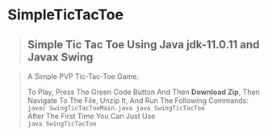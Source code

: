 # SimpleTicTacToe
> ## Simple Tic Tac Toe Using Java jdk-11.0.11 and Javax Swing

> A Simple PVP Tic-Tac-Toe Game.
>
> To Play, Press The Green Code Button And Then **Download Zip**,
> Then Navigate To The File, Unzip It, And Run The Following Commands:
> ``
> javac SwingTicTacToeMain.java
> java SwingTicTacToe  
> ``  
> After The First Time You Can Just Use   
> ``
> java SwingTicTacToe
> `` 
>
